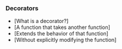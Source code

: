 ### Decorators

- [What is a decorator?]
- [A function that takes another function]
- [Extends the behavior of that function]
- [Without explicitly modifying the function]